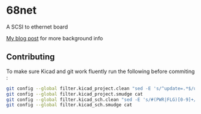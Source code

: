 # 68net

A SCSI to ethernet board

[My blog post](https://ronangaillard.github.io/posts/68net-a-modern-scsi2ethernet-board-part1/) for more background info 

## Contributing

To make sure Kicad and git work fluently run the following before commiting :

```bash
git config --global filter.kicad_project.clean "sed -E 's/^update=.*$/update=Date/'"
git config --global filter.kicad_project.smudge cat
git config --global filter.kicad_sch.clean "sed -E 's/#(PWR|FLG)[0-9]+/#\1?/'"
git config --global filter.kicad_sch.smudge cat
```
